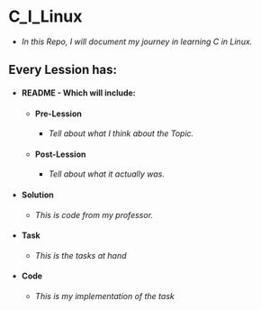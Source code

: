 # C_I_Linux
* *In this Repo, I will document my journey in learning C in Linux.*

## Every Lession has:
* #### README - Which will include:
    * #### Pre-Lession
        * *Tell about what I think about the Topic.*
    * #### Post-Lession
        * *Tell about what it actually was.*
* #### Solution
    * *This is code from my professor.*
* #### Task
    * *This is the tasks at hand*
* #### Code
    * *This is my implementation of the task*
